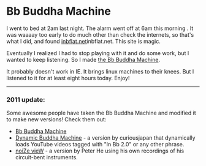 Bb Buddha Machine
=================

I went to bed at 2am last night. The alarm went off at 6am this morning . It was waaaay too early to do much other than check the internets, so that's what I did, and found [inbflat.net](http://inbflat.net/)inbflat.net. This site is magic.

Eventually I realized I had to stop playing with it and do some work, but I wanted to keep listening. So I made [the Bb Buddha Machine](http://tikirobot.net/BbBuddha).

It probably doesn't work in IE. It brings linux machines to their knees. But I listened to it for at least eight hours today. Enjoy!

----

### 2011 update:

Some awesome people have taken the Bb Buddha Machine and modified it to make new versions! Check them out:

* [Bb Buddha Machine](http://tikirobot.net/BbBuddha/)
* [Dynamic Buddha Machine](http://progsoc.org/~curious/software/art/bbdynamic/BbBuddha.html) - a version by curiousjapan that dynamically loads YouTube videos tagged with "In Bb 2.0" or any other phrase.
* [noiZe vieW](http://noise-view.bplaced.net/) - a version by Peter He using his own recordings of his circuit-bent instruments.

